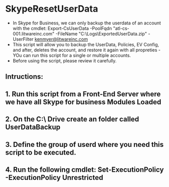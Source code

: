 # SkypeResetUserData
- In Skype for Business, we can only backup the userdata of an account with the cmdlet:
Export-CsUserData -PoolFqdn "atl-cs-001.litwareinc.com" -FileName "C:\Logs\ExportedUserData.zip" -UserFilter kenmyer@litwareinc.com
- This script will allow you to backup the UserData, Policies, EV Config, and after, deletes the account, and restore it again with all propreties - YOu can run this script for a single or multiple accounts.
- Before using the script, please review it carefully.
##  Intructions: 
##  1. Run this script from a Front-End Server where we have all Skype for business Modules Loaded
##  2. On the C:\ Drive create an folder called UserDataBackup
##  3. Define the group of userd where you need this script to be executed.
##  4. Run the following cmdlet: Set-ExecutionPolicy -ExecutionPolicy Unrestricted
